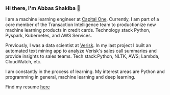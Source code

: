 ### Hi there, I'm Abbas Shakiba 👋
I am a machine learning engineer at [Capital One](https://capitalone.com). Currently, I am part of a core member of the Transaction Intelligence team to productionize new machine learning products in credit cards. Technology stack Python, Pyspark, Kubernetes, and AWS Services.

Previously, I was a data scientist at [Verisk](https://verisk.com). In my last project I built an automated text mining app to analyze Verisk's sales call summaries and provide insights to sales teams. Tech stack:Python, NLTK, AWS; Lambda, CloudWatch, etc.

I am constantly in the process of learning. My interest areas are Python and programming in general, machine learning and deep learning.

Find my resume [here](abbas_shakiba_mle.pdf)

<!--
**abshakiba/abshakiba** is a ✨ _special_ ✨ repository because its `README.md` (this file) appears on your GitHub profile.

Here are some ideas to get you started:

- 🔭 I’m currently working on ...
- 🌱 I’m currently learning ...
- 👯 I’m looking to collaborate on ...
- 🤔 I’m looking for help with ...
- 💬 Ask me about ...
- 📫 How to reach me: ...
- 😄 Pronouns: ...
- ⚡ Fun fact: ...
-->
